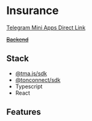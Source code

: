 # Insurance

[Telegram Mini Apps Direct Link](https://t.me/insurance_tma_bot/insurance_tma_app)

~~[Backend]()~~

## Stack

- [@tma.js/sdk](https://github.com/Telegram-Mini-Apps/tma.js)
- [@tonconnect/sdk](https://github.com/ton-connect/sdk)
- Typescript
- React

## Features

